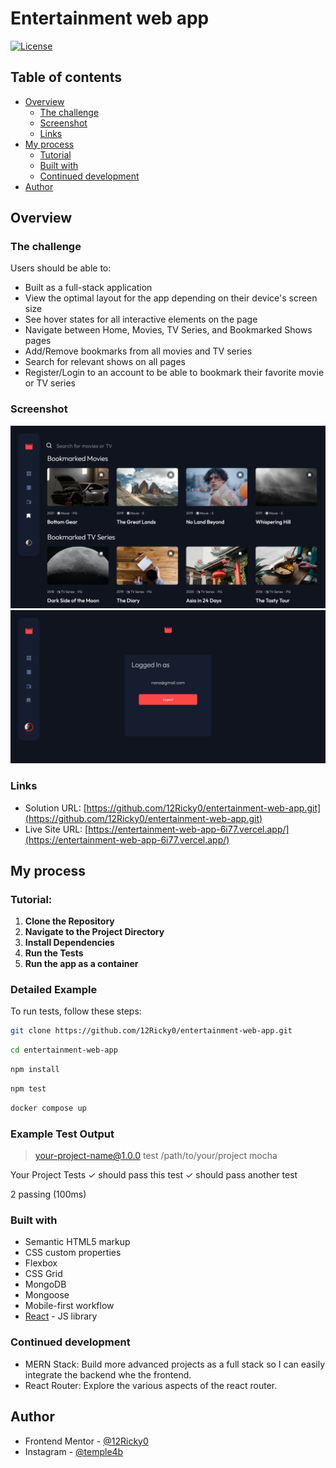 # Entertainment web app

[![License](https://img.shields.io/badge/License-Apache%202.0-blue.svg)](https://opensource.org/licenses/Apache-2.0)

## Table of contents

- [Overview](#overview)
  - [The challenge](#the-challenge)
  - [Screenshot](#screenshot)
  - [Links](#links)
- [My process](#my-process)
  - [Tutorial](#tutorial)
  - [Built with](#built-with)
  - [Continued development](#continued-development)
- [Author](#author)

## Overview

### The challenge

Users should be able to:

- Built as a full-stack application
- View the optimal layout for the app depending on their device's screen size
- See hover states for all interactive elements on the page
- Navigate between Home, Movies, TV Series, and Bookmarked Shows pages
- Add/Remove bookmarks from all movies and TV series
- Search for relevant shows on all pages
- Register/Login to an account to be able to bookmark their favorite movie or TV series

### Screenshot

![./client/public/assets/bmk.png](./client/public/assets/bmk.png)
![./client/public/assets/nana.png](./client/public/assets/nana.png)

### Links

- Solution URL: [https://github.com/12Ricky0/entertainment-web-app.git](https://github.com/12Ricky0/entertainment-web-app.git)
- Live Site URL: [https://entertainment-web-app-6i77.vercel.app/](https://entertainment-web-app-6i77.vercel.app/)

## My process

### Tutorial:

1. **Clone the Repository**
2. **Navigate to the Project Directory**
3. **Install Dependencies**
4. **Run the Tests**
5. **Run the app as a container**

### Detailed Example

To run tests, follow these steps:

```bash
git clone https://github.com/12Ricky0/entertainment-web-app.git
```

```bash
cd entertainment-web-app
```

```bash
npm install
```

```bash
npm test
```

```bash
docker compose up
```

### Example Test Output

> your-project-name@1.0.0 test /path/to/your/project
> mocha

Your Project Tests
✓ should pass this test
✓ should pass another test

2 passing (100ms)

### Built with

- Semantic HTML5 markup
- CSS custom properties
- Flexbox
- CSS Grid
- MongoDB
- Mongoose
- Mobile-first workflow
- [React](https://reactjs.org/) - JS library

### Continued development

- MERN Stack: Build more advanced projects as a full stack so I can easily integrate the backend whe the frontend.
- React Router: Explore the various aspects of the react router.

## Author

- Frontend Mentor - [@12Ricky0](https://www.frontendmentor.io/profile/12Ricky0)
- Instagram - [@temple4b](https://www.instagram.com/temple4b)

```

```
